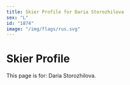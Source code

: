 ```yaml
---
title: Skier Profile for Daria Storozhilova
sex: "L"
id: "1874"
image: "/img/flags/rus.svg" 
---
```


# Skier Profile

This page is for: Daria Storozhilova.
    